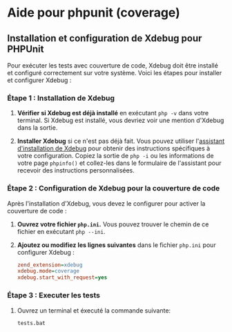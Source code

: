 # Aide pour phpunit (coverage)

## Installation et configuration de Xdebug pour PHPUnit
 
Pour exécuter les tests avec couverture de code, Xdebug doit être installé et configuré correctement sur votre système. Voici les étapes pour installer et configurer Xdebug :
 
### Étape 1 : Installation de Xdebug
 
1. **Vérifier si Xdebug est déjà installé** en exécutant `php -v` dans votre terminal. Si Xdebug est installé, vous devriez voir une mention d'Xdebug dans la sortie.
 
2. **Installer Xdebug** si ce n'est pas déjà fait. Vous pouvez utiliser l'[assistant d'installation de Xdebug](https://xdebug.org/wizard) pour obtenir des instructions spécifiques à votre configuration. Copiez la sortie de `php -i` ou les informations de votre page `phpinfo()` et collez-les dans le formulaire de l'assistant pour recevoir des instructions personnalisées.
 
### Étape 2 : Configuration de Xdebug pour la couverture de code
 
Après l'installation d'Xdebug, vous devez le configurer pour activer la couverture de code :
 
1. **Ouvrez votre fichier `php.ini`.** Vous pouvez trouver le chemin de ce fichier en exécutant `php --ini`.
 
2. **Ajoutez ou modifiez les lignes suivantes** dans le fichier `php.ini` pour configurer Xdebug :
 
   ```ini
   zend_extension=xdebug
   xdebug.mode=coverage
   xdebug.start_with_request=yes
   ```

### Étape 3 : Executer les tests

1. Ouvrez un terminal et éxecuté la commande suivante:
    ```cmd
    tests.bat
    ```